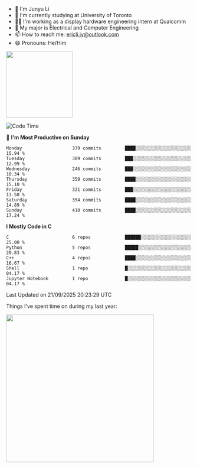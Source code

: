 ### 
- 👨 I'm Junyu Li
- 📖 I'm currently studying at University of Toronto
- 🧑‍💻 I'm working as a display hardware engineering intern at Qualcomm
- 🌱 My major is Electrical and Computer Engineering
- 📫 How to reach me: ericli.jy@outlook.com
- 😄 Pronouns: He/Him

<p align="left">  
  <img height="180em" src="https://github-readme-stats-sigma-five-48.vercel.app/api?username=ericjyli&theme=tokyonight&show_icons=true&count_private=true&include_orgs=true" />
<!--  <img height="180em" src="https://github-readme-stats-sigma-five-48.vercel.app/api/top-langs/?username=ericjyli&theme=tokyonight&count_private=true&include_orgs=true&include_orgs=true&layout=compact" /> -->
</p>

<!--START_SECTION:waka-->
![Code Time](http://img.shields.io/badge/Code%20Time-523%20hrs%208%20mins-blue)

📅 **I'm Most Productive on Sunday** 

```text
Monday                   379 commits         ████░░░░░░░░░░░░░░░░░░░░░   15.94 % 
Tuesday                  309 commits         ███░░░░░░░░░░░░░░░░░░░░░░   12.99 % 
Wednesday                246 commits         ███░░░░░░░░░░░░░░░░░░░░░░   10.34 % 
Thursday                 359 commits         ████░░░░░░░░░░░░░░░░░░░░░   15.10 % 
Friday                   321 commits         ███░░░░░░░░░░░░░░░░░░░░░░   13.50 % 
Saturday                 354 commits         ████░░░░░░░░░░░░░░░░░░░░░   14.89 % 
Sunday                   410 commits         ████░░░░░░░░░░░░░░░░░░░░░   17.24 % 
```


**I Mostly Code in C** 

```text
C                        6 repos             ██████░░░░░░░░░░░░░░░░░░░   25.00 % 
Python                   5 repos             █████░░░░░░░░░░░░░░░░░░░░   20.83 % 
C++                      4 repos             ████░░░░░░░░░░░░░░░░░░░░░   16.67 % 
Shell                    1 repo              █░░░░░░░░░░░░░░░░░░░░░░░░   04.17 % 
Jupyter Notebook         1 repo              █░░░░░░░░░░░░░░░░░░░░░░░░   04.17 % 
```




 Last Updated on 21/09/2025 20:23:29 UTC
<!--END_SECTION:waka-->

<p> Things I've spent time on during my last year: </p>
<img height="400em" src="https://github-readme-stats-git-master-ericjyli.vercel.app/api/wakatime?username=ericjyli&layout=compact&theme=tokyonight" />

<!--
Here are some ideas to get you started:

- 🔭 I’m currently working on ...
- 🌱 I’m currently learning ...
- 👯 I’m looking to collaborate on ...
- 🤔 I’m looking for help with ...
- 💬 Ask me about ...
- 📫 How to reach me: ...
- 😄 Pronouns: ...
- ⚡ Fun fact: ...
-->
